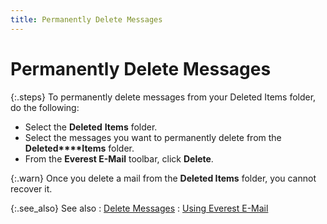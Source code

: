 ```yaml
---
title: Permanently Delete Messages
---
```


# Permanently Delete Messages


{:.steps}
To permanently delete messages from your  Deleted Items folder, do the following:

- Select the  **Deleted** **Items**  folder.
- Select the  messages you want to permanently delete from the **Deleted****Items** folder.
- From the **Everest E-Mail** toolbar, click **Delete**.



{:.warn}
Once you delete a mail from the **Deleted 
 Items** folder, you cannot recover it.


{:.see_also}
See also
: [Delete Messages]({{site.eml_baseurl}}/use-everest-e-mail/deleting_messages.html)
: [Using Everest  E-Mail]({{site.eml_baseurl}}/use-everest-e-mail/using_everest_e_mail.html)

